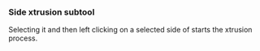 ### Side xtrusion subtool
Selecting it and then left clicking on a selected side of starts the xtrusion process.